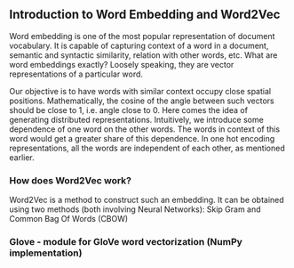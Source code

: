 ## Introduction to Word Embedding and Word2Vec

Word embedding is one of the most popular representation of document vocabulary. 
It is capable of capturing context of a word in a document, semantic and syntactic similarity, relation with other words, etc.
What are word embeddings exactly? Loosely speaking, they are vector representations of a particular word. 

Our objective is to have words with similar context occupy close spatial positions. 
Mathematically, the cosine of the angle between such vectors should be close to 1, i.e. angle close to 0.
Here comes the idea of generating distributed representations. Intuitively, we introduce some dependence of one word on the other words. 
The words in context of this word would get a greater share of this dependence. 
In one hot encoding representations, all the words are independent of each other, as mentioned earlier.

### How does Word2Vec work?
Word2Vec is a method to construct such an embedding. It can be obtained using two methods (both involving Neural Networks): Skip Gram and Common Bag Of Words (CBOW)

### Glove - module for GloVe word vectorization (NumPy implementation)
